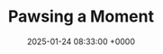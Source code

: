 ---
title: "Pawsing a Moment"
date: 2025-01-24 08:33:00 +0000
categories: [photos]
tags: cute
layout: gallery
location: Eugene, OR
gallery:
   - url: /assets/img/lucas_paws.jpg
     image_path: /assets/img/thumbs/lucas_paws_th.png
   - url: /assets/img/olly_paws.jpg
     image_path: /assets/img/thumbs/olly_paws_th.png
bluesky_post_uri: "https://bsky.app/profile/librarifran.com/post/3lgit77pknc2b"
---